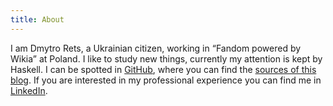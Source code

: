 ```yaml
---
title: About
---
```

I am Dmytro Rets, a Ukrainian citizen, working in “Fandom powered by Wikia” at Poland. I like to study new things, currently my attention is kept by Haskell. I can be spotted in [GitHub](https://github.com/drets), where you can find the [sources of this blog](https://github.com/drets/drets.github.io/tree/sources). If you are interested in my professional experience you can find me in [LinkedIn](https://www.linkedin.com/in/drets).
